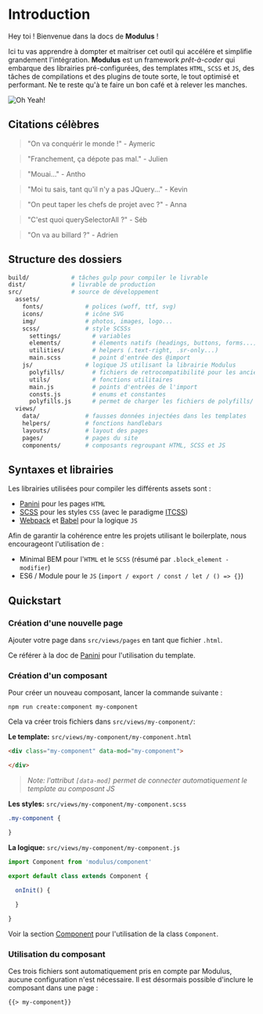 # Introduction

Hey toi ! Bienvenue dans la docs de **Modulus** !

Ici tu vas apprendre à dompter et maitriser cet outil qui accélére et simplifie grandement l'intégration.
**Modulus** est un framework *prêt-à-coder* qui embarque des librairies pré-configurées, des templates `HTML`, `SCSS` et `JS`, des tâches de compilations et des plugins de toute sorte, le tout optimisé et performant. Ne te reste qu'à te faire un bon café et à relever les manches.

![Oh Yeah!](https://media.giphy.com/media/dWEk3w1Uo97qw/giphy.gif)


## Citations célèbres

> "On va conquérir le monde !" - Aymeric

> "Franchement, ça dépote pas mal." - Julien

> "Mouai..." - Antho

> "Moi tu sais, tant qu'il n'y a pas JQuery..." - Kevin

> "On peut taper les chefs de projet avec ?" - Anna

> "C'est quoi querySelectorAll ?" - Séb

> "On va au billard ?" - Adrien


## Structure des dossiers

```bash
build/            # tâches gulp pour compiler le livrable
dist/             # livrable de production
src/              # source de développement
  assets/
    fonts/            # polices (woff, ttf, svg)
    icons/            # icône SVG
    img/              # photos, images, logo...
    scss/             # style SCSSs
      settings/         # variables
      elements/         # élements natifs (headings, buttons, forms...)
      utilities/        # helpers (.text-right, .sr-only...)
      main.scss         # point d'entrée des @import
    js/               # logique JS utilisant la librairie Modulus
      polyfills/        # fichiers de retrocompatibilité pour les anciens navigateurs
      utils/            # fonctions utilitaires
      main.js           # points d'entrées de l'import
      consts.js         # enums et constantes
      polyfills.js      # permet de charger les fichiers de polyfills/
  views/    
    data/             # fausses données injectées dans les templates
    helpers/          # fonctions handlebars
    layouts/          # layout des pages
    pages/            # pages du site
    components/       # composants regroupant HTML, SCSS et JS
```


## Syntaxes et librairies

Les librairies utilisées pour compiler les différents assets sont :
- [Panini](https://foundation.zurb.com/sites/docs/panini.html) pour les pages `HTML`
- [SCSS](https://github.com/sass/node-sass) pour les styles `CSS` (avec le paradigme [ITCSS](https://www.xfive.co/blog/itcss-scalable-maintainable-css-architecture/))
- [Webpack](https://webpack.js.org) et [Babel](https://babeljs.io) pour la logique `JS` 

Afin de garantir la cohérence entre les projets utilisant le boilerplate, nous encourageont l'utilisation de :
- Minimal BEM pour l'`HTML` et le `SCSS` (résumé par `.block_element -modifier`)
- ES6 / Module pour le `JS` (`import / export / const / let / () => {}`)


## Quickstart

### Création d'une nouvelle page

Ajouter votre page dans `src/views/pages` en tant que fichier `.html`.

Ce référer à la doc de [Panini](https://foundation.zurb.com/sites/docs/panini.html) pour l'utilisation du template.

### Création d'un composant

Pour créer un nouveau composant, lancer la commande suivante :
```
npm run create:component my-component
```

Cela va créer trois fichiers dans `src/views/my-component/`:

**Le template:** `src/views/my-component/my-component.html`
```html
<div class="my-component" data-mod="my-component">

</div>
```

> *Note: l'attribut `[data-mod]` permet de connecter automatiquement le template au composant JS*

**Les styles:** `src/views/my-component/my-component.scss`
```css
.my-component {

}
```

**La logique:** `src/views/my-component/my-component.js`
```js
import Component from 'modulus/component'

export default class extends Component {

  onInit() {
    
  }

}
```

Voir la section [Component](modulus/component.md) pour l'utilisation de la class `Component`.


### Utilisation du composant

Ces trois fichiers sont automatiquement pris en compte par Modulus, aucune configuration n'est nécessaire.
Il est désormais possible d'inclure le composant dans une page :
```html
{{> my-component}}
```
